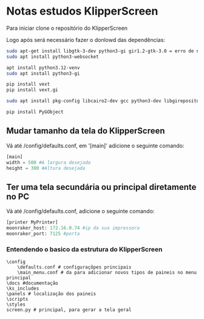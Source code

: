 # Notas estudos KlipperScreen
Para iniciar clone o repositório do KlipperScreen

Logo após será necessário fazer o donlowd das dependências:
```bash
sudo apt-get install libgtk-3-dev python3-gi gir1.2-gtk-3.0 = erro de não reconhecer o Gtk
sudo apt install python3-websocket 

apt install python3.12-venv
sudo apt install python3-gi

pip install vext
pip install vext.gi

sudo apt install pkg-config libcairo2-dev gcc python3-dev libgirepository1.0-dev

pip install PyGObject
``` 
## Mudar tamanho da tela do KlipperScreen
Vá até /config/defaults.conf, em '[main]' adicione o seguinte comando:
```python
[main]
width = 500 #A largura desejada
height = 300 #Altura desejada
```
## Ter uma tela secundária ou principal diretamente no PC
Vá até /config/defaults.conf, adicione o seguinte comando:
```python
[printer MyPrinter]
moonraker_host: 172.16.0.74 #ip da sua impressora
moonraker_port: 7125 #porta
```
### Entendendo o basico da estrutura do KlipperScreen
```
\config
	\defaults.conf # configuraçõpes principais
	\main_menu.conf # da para adicionar novos tipos de paineis no menu principal
\docs #documentação
\ks_includes 
\panels # localização dos paineis 
\scripts
\styles
screen.py # principal, para gerar a tela geral